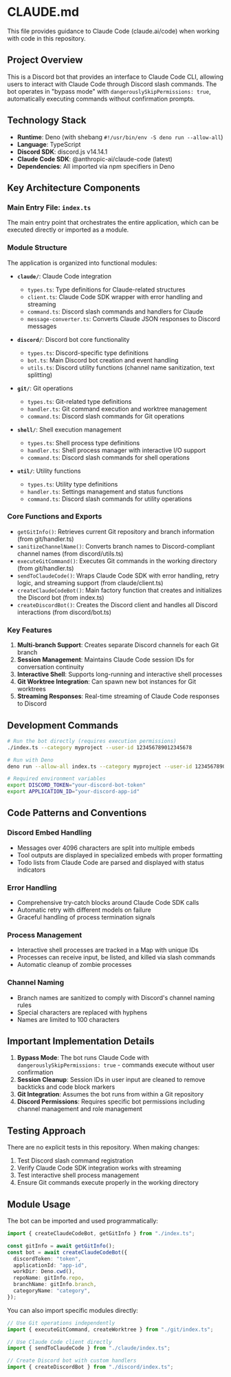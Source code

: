 # CLAUDE.md

This file provides guidance to Claude Code (claude.ai/code) when working with code in this repository.

## Project Overview

This is a Discord bot that provides an interface to Claude Code CLI, allowing users to interact with Claude Code through Discord slash commands. The bot operates in "bypass mode" with `dangerouslySkipPermissions: true`, automatically executing commands without confirmation prompts.

## Technology Stack

- **Runtime**: Deno (with shebang `#!/usr/bin/env -S deno run --allow-all`)
- **Language**: TypeScript
- **Discord SDK**: discord.js v14.14.1
- **Claude Code SDK**: @anthropic-ai/claude-code (latest)
- **Dependencies**: All imported via npm specifiers in Deno

## Key Architecture Components

### Main Entry File: `index.ts`

The main entry point that orchestrates the entire application, which can be executed directly or imported as a module.

### Module Structure

The application is organized into functional modules:

- **`claude/`**: Claude Code integration
  - `types.ts`: Type definitions for Claude-related structures
  - `client.ts`: Claude Code SDK wrapper with error handling and streaming
  - `command.ts`: Discord slash commands and handlers for Claude
  - `message-converter.ts`: Converts Claude JSON responses to Discord messages
  
- **`discord/`**: Discord bot core functionality
  - `types.ts`: Discord-specific type definitions
  - `bot.ts`: Main Discord bot creation and event handling
  - `utils.ts`: Discord utility functions (channel name sanitization, text splitting)
  
- **`git/`**: Git operations
  - `types.ts`: Git-related type definitions
  - `handler.ts`: Git command execution and worktree management
  - `command.ts`: Discord slash commands for Git operations
  
- **`shell/`**: Shell execution management
  - `types.ts`: Shell process type definitions
  - `handler.ts`: Shell process manager with interactive I/O support
  - `command.ts`: Discord slash commands for shell operations
  
- **`util/`**: Utility functions
  - `types.ts`: Utility type definitions
  - `handler.ts`: Settings management and status functions
  - `command.ts`: Discord slash commands for utility operations

### Core Functions and Exports

- `getGitInfo()`: Retrieves current Git repository and branch information (from git/handler.ts)
- `sanitizeChannelName()`: Converts branch names to Discord-compliant channel names (from discord/utils.ts)
- `executeGitCommand()`: Executes Git commands in the working directory (from git/handler.ts)
- `sendToClaudeCode()`: Wraps Claude Code SDK with error handling, retry logic, and streaming support (from claude/client.ts)
- `createClaudeCodeBot()`: Main factory function that creates and initializes the Discord bot (from index.ts)
- `createDiscordBot()`: Creates the Discord client and handles all Discord interactions (from discord/bot.ts)

### Key Features

1. **Multi-branch Support**: Creates separate Discord channels for each Git branch
2. **Session Management**: Maintains Claude Code session IDs for conversation continuity
3. **Interactive Shell**: Supports long-running and interactive shell processes
4. **Git Worktree Integration**: Can spawn new bot instances for Git worktrees
5. **Streaming Responses**: Real-time streaming of Claude Code responses to Discord

## Development Commands

```bash
# Run the bot directly (requires execution permissions)
./index.ts --category myproject --user-id 123456789012345678

# Run with Deno
deno run --allow-all index.ts --category myproject --user-id 123456789012345678

# Required environment variables
export DISCORD_TOKEN="your-discord-bot-token"
export APPLICATION_ID="your-discord-app-id"
```

## Code Patterns and Conventions

### Discord Embed Handling
- Messages over 4096 characters are split into multiple embeds
- Tool outputs are displayed in specialized embeds with proper formatting
- Todo lists from Claude Code are parsed and displayed with status indicators

### Error Handling
- Comprehensive try-catch blocks around Claude Code SDK calls
- Automatic retry with different models on failure
- Graceful handling of process termination signals

### Process Management
- Interactive shell processes are tracked in a Map with unique IDs
- Processes can receive input, be listed, and killed via slash commands
- Automatic cleanup of zombie processes

### Channel Naming
- Branch names are sanitized to comply with Discord's channel naming rules
- Special characters are replaced with hyphens
- Names are limited to 100 characters

## Important Implementation Details

1. **Bypass Mode**: The bot runs Claude Code with `dangerouslySkipPermissions: true` - commands execute without user confirmation
2. **Session Cleanup**: Session IDs in user input are cleaned to remove backticks and code block markers
3. **Git Integration**: Assumes the bot runs from within a Git repository
4. **Discord Permissions**: Requires specific bot permissions including channel management and role management

## Testing Approach

There are no explicit tests in this repository. When making changes:
1. Test Discord slash command registration
2. Verify Claude Code SDK integration works with streaming
3. Test interactive shell process management
4. Ensure Git commands execute properly in the working directory

## Module Usage

The bot can be imported and used programmatically:

```typescript
import { createClaudeCodeBot, getGitInfo } from "./index.ts";

const gitInfo = await getGitInfo();
const bot = await createClaudeCodeBot({
  discordToken: "token",
  applicationId: "app-id",
  workDir: Deno.cwd(),
  repoName: gitInfo.repo,
  branchName: gitInfo.branch,
  categoryName: "category",
});
```

You can also import specific modules directly:

```typescript
// Use Git operations independently
import { executeGitCommand, createWorktree } from "./git/index.ts";

// Use Claude Code client directly
import { sendToClaudeCode } from "./claude/index.ts";

// Create Discord bot with custom handlers
import { createDiscordBot } from "./discord/index.ts";
```